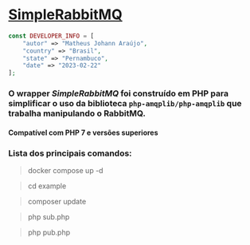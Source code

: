 # [SimpleRabbitMQ](https://github.com/matheusjohannaraujo/simple_rabbitmq)

```php
const DEVELOPER_INFO = [
    "autor" => "Matheus Johann Araújo",
    "country" => "Brasil",
    "state" => "Pernambuco",
    "date" => "2023-02-22"
];
```

### O wrapper <i>SimpleRabbitMQ</i> foi construído em PHP para simplificar o uso da biblioteca `php-amqplib/php-amqplib` que trabalha manipulando o RabbitMQ.

#### Compatível com PHP 7 e versões superiores

### Lista dos principais comandos:

> docker compose up -d

> cd example

> composer update

> php sub.php

> php pub.php
